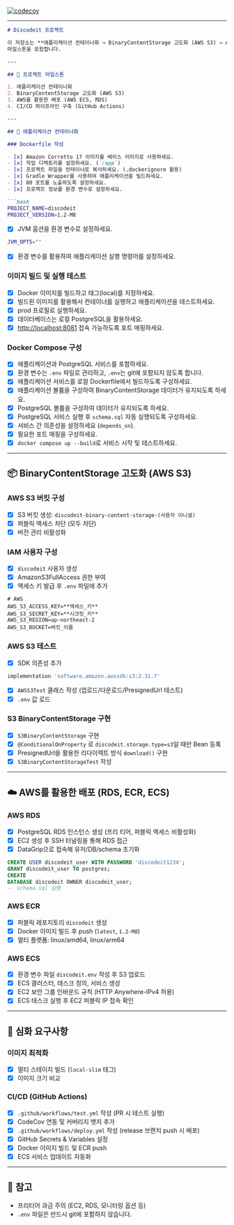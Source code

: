 [![codecov](https://codecov.io/gh/<USERNAME>/<REPO>/branch/main/graph/badge.svg?token=<TOKEN>)](https://codecov.io/gh/<USERNAME>/<REPO>)

---

````markdown
# Discodeit 프로젝트

이 저장소는 **애플리케이션 컨테이너화 → BinaryContentStorage 고도화 (AWS S3) → AWS 배포 (ECS, RDS) → CI/CD 구축** 의 전체
마일스톤을 포함합니다.

---

## 📌 프로젝트 마일스톤

1. 애플리케이션 컨테이너화
2. BinaryContentStorage 고도화 (AWS S3)
3. AWS를 활용한 배포 (AWS ECS, RDS)
4. CI/CD 파이프라인 구축 (GitHub Actions)

---

## 🚀 애플리케이션 컨테이너화

### Dockerfile 작성

- [x] Amazon Corretto 17 이미지를 베이스 이미지로 사용하세요.
- [x] 작업 디렉토리를 설정하세요. (`/app`)
- [x] 프로젝트 파일을 컨테이너로 복사하세요. (.dockerignore 활용)
- [x] Gradle Wrapper를 사용하여 애플리케이션을 빌드하세요.
- [x] 80 포트를 노출하도록 설정하세요.
- [x] 프로젝트 정보를 환경 변수로 설정하세요.

```bash
PROJECT_NAME=discodeit
PROJECT_VERSION=1.2-M8
````

* [x] JVM 옵션을 환경 변수로 설정하세요.

```bash
JVM_OPTS=""
```

* [x] 환경 변수를 활용하여 애플리케이션 실행 명령어를 설정하세요.

### 이미지 빌드 및 실행 테스트

* [x] Docker 이미지를 빌드하고 태그(local)를 지정하세요.
* [x] 빌드된 이미지를 활용해서 컨테이너를 실행하고 애플리케이션을 테스트하세요.
* [x] prod 프로필로 실행하세요.
* [x] 데이터베이스는 로컬 PostgreSQL을 활용하세요.
* [x] [http://localhost:8081](http://localhost:8081) 접속 가능하도록 포트 매핑하세요.

### Docker Compose 구성

* [x] 애플리케이션과 PostgreSQL 서비스를 포함하세요.
* [x] 환경 변수는 `.env` 파일로 관리하고, `.env`는 git에 포함되지 않도록 합니다.
* [x] 애플리케이션 서비스를 로컬 Dockerfile에서 빌드하도록 구성하세요.
* [x] 애플리케이션 볼륨을 구성하여 BinaryContentStorage 데이터가 유지되도록 하세요.
* [x] PostgreSQL 볼륨을 구성하여 데이터가 유지되도록 하세요.
* [x] PostgreSQL 서비스 실행 후 `schema.sql` 자동 실행되도록 구성하세요.
* [x] 서비스 간 의존성을 설정하세요 (`depends_on`).
* [x] 필요한 포트 매핑을 구성하세요.
* [x] `docker compose up --build`로 서비스 시작 및 테스트하세요.

---

## 📦 BinaryContentStorage 고도화 (AWS S3)

### AWS S3 버킷 구성

* [x] S3 버킷 생성: `discodeit-binary-content-storage-(사용자 이니셜)`
* [x] 퍼블릭 액세스 차단 (모두 차단)
* [x] 버전 관리 비활성화

### IAM 사용자 구성

* [x] `discodeit` 사용자 생성
* [x] AmazonS3FullAccess 권한 부여
* [x] 액세스 키 발급 후 `.env` 파일에 추가

```env
# AWS
AWS_S3_ACCESS_KEY=**엑세스_키**
AWS_S3_SECRET_KEY=**시크릿_키**
AWS_S3_REGION=ap-northeast-2
AWS_S3_BUCKET=버킷_이름
```

### AWS S3 테스트

* [x] SDK 의존성 추가

```gradle
implementation 'software.amazon.awssdk:s3:2.31.7'
```

* [x] `AWSS3Test` 클래스 작성 (업로드/다운로드/PresignedUrl 테스트)
* [x] `.env` 값 로드

### S3 BinaryContentStorage 구현

* [x] `S3BinaryContentStorage` 구현
* [x] `@ConditionalOnProperty` 로 `discodeit.storage.type=s3`일 때만 Bean 등록
* [x] PresignedUrl을 활용한 리다이렉트 방식 `download()` 구현
* [x] `S3BinaryContentStorageTest` 작성

---

## ☁️ AWS를 활용한 배포 (RDS, ECR, ECS)

### AWS RDS

* [x] PostgreSQL RDS 인스턴스 생성 (프리 티어, 퍼블릭 액세스 비활성화)
* [x] EC2 생성 후 SSH 터널링을 통해 RDS 접근
* [x] DataGrip으로 접속해 유저/DB/schema 초기화

```sql
CREATE USER discodeit_user WITH PASSWORD 'discodeit1234';
GRANT discodeit_user TO postgres;
CREATE
DATABASE discodeit OWNER discodeit_user;
-- schema.sql 실행
```

### AWS ECR

* [x] 퍼블릭 레포지토리 `discodeit` 생성
* [x] Docker 이미지 빌드 후 push (`latest`, `1.2-M8`)
* [x] 멀티 플랫폼: linux/amd64, linux/arm64

### AWS ECS

* [x] 환경 변수 파일 `discodeit.env` 작성 후 S3 업로드
* [x] ECS 클러스터, 태스크 정의, 서비스 생성
* [x] EC2 보안 그룹 인바운드 규칙 (HTTP Anywhere-IPv4 허용)
* [x] ECS 태스크 실행 후 EC2 퍼블릭 IP 접속 확인

---

## 🔧 심화 요구사항

### 이미지 최적화

* [x] 멀티 스테이지 빌드 (`local-slim` 태그)
* [x] 이미지 크기 비교

### CI/CD (GitHub Actions)

* [x] `.github/workflows/test.yml` 작성 (PR 시 테스트 실행)
* [x] CodeCov 연동 및 커버리지 뱃지 추가
* [x] `.github/workflows/deploy.yml` 작성 (release 브랜치 push 시 배포)
* [x] GitHub Secrets & Variables 설정
* [x] Docker 이미지 빌드 및 ECR push
* [x] ECS 서비스 업데이트 자동화

---

## 📖 참고

* 프리티어 과금 주의 (EC2, RDS, 모니터링 옵션 등)
* `.env` 파일은 반드시 git에 포함하지 않습니다.
